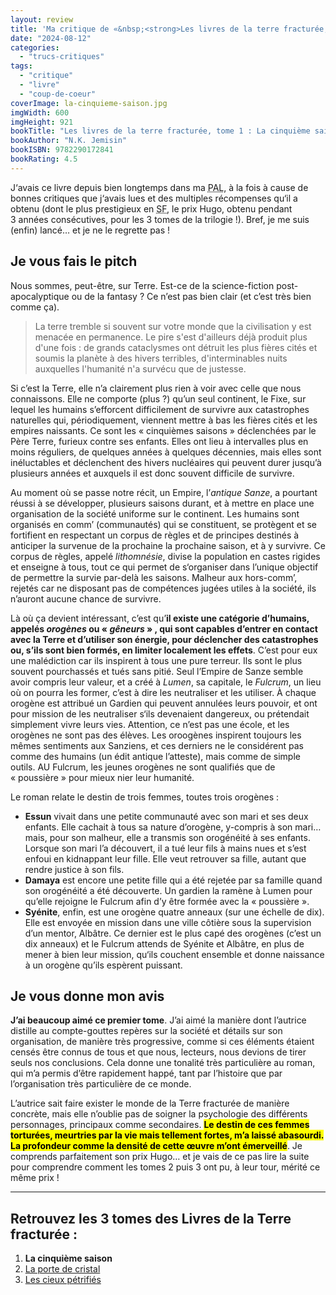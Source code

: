 ```yaml
---
layout: review
title: 'Ma critique de «&nbsp;<strong>Les livres de la terre fracturée, tome 1&nbsp;: La cinquième saison</strong>&nbsp;» de <em>N.K. Jemisin</em>'
date: "2024-08-12"
categories: 
  - "trucs-critiques"
tags: 
  - "critique"
  - "livre"
  - "coup-de-coeur"
coverImage: la-cinquieme-saison.jpg
imgWidth: 600
imgHeight: 921
bookTitle: "Les livres de la terre fracturée, tome 1 : La cinquième saison"
bookAuthor: "N.K. Jemisin"
bookISBN: 9782290172841
bookRating: 4.5
---
```


J‘avais ce livre depuis bien longtemps dans ma <abbr title="Pile À Lire">PAL</abbr>, à la fois à cause de bonnes critiques que j‘avais lues et des multiples récompenses qu‘il a obtenu (dont le plus prestigieux en <abbr title="Science-Fiction">SF</abbr>, le prix Hugo, obtenu pendant 3&nbsp;années consécutives, pour les 3&nbsp;tomes de la trilogie&nbsp;!). Bref, je me suis (enfin) lancé… et je ne le regrette pas&nbsp;!

<h2>Je vous fais le pitch</h2>

Nous sommes, peut-être, sur Terre. Est-ce de la science-fiction post-apocalyptique ou de la <span lang="en">fantasy</span>&nbsp;? Ce n’est pas bien clair (et c’est très bien comme ça).

<blockquote class="citation">
  <p>La terre tremble si souvent sur votre monde que la civilisation y est menacée en permanence. Le pire s'est d'ailleurs déjà produit plus d'une fois&nbsp;: de grands cataclysmes ont détruit les plus fières cités et soumis la planète à des hivers terribles, d'interminables nuits auxquelles l'humanité n'a survécu que de justesse.</p>
</blockquote>

Si c’est la Terre, elle n’a clairement plus rien à voir avec celle que nous connaissons. Elle ne comporte (plus&nbsp;?) qu’un seul continent, le Fixe, sur lequel les humains s’efforcent difficilement de survivre aux catastrophes naturelles qui, périodiquement, viennent mettre à bas les fières cités et les empires naissants. Ce sont les «&nbsp;cinquièmes saisons&nbsp;» déclenchées par le Père Terre, furieux contre ses enfants. Elles ont lieu à intervalles plus en moins réguliers, de quelques années à quelques décennies, mais elles sont inéluctables et déclenchent des hivers nucléaires qui peuvent durer jusqu’à plusieurs années et auxquels il est donc souvent difficile de survivre.

Au moment où se passe notre récit, un Empire, l’<em>antique Sanze</em>, a pourtant réussi à se développer, plusieurs saisons durant, et à mettre en place une organisation de la société uniforme sur le continent. Les humains sont organisés en comm’ (communautés) qui se constituent, se protègent et se fortifient en respectant un corpus de règles et de principes destinés à anticiper la survenue de la prochaine la prochaine saison, et à y survivre. Ce corpus de règles, appelé <em>lithomnésie</em>, divise la population en castes rigides et enseigne à tous, tout ce qui permet de s‘organiser dans l’unique objectif de permettre la survie par-delà les saisons. Malheur aux hors-comm’, rejetés car ne disposant pas de compétences jugées utiles à la société, ils n’auront aucune chance de survivre.

Là où ça devient intéressant, c’est qu’<strong>il existe une catégorie d’humains, appelés <em>orogènes</em> ou «&nbsp;<em>gêneurs</em>&nbsp;» , qui sont capables d’entrer en contact avec la Terre et d’utiliser son énergie, pour déclencher des catastrophes ou, s’ils sont bien formés, en limiter localement les effets</strong>. C’est pour eux une malédiction car ils inspirent à tous une pure terreur. Ils sont le plus souvent pourchassés et tués sans pitié. Seul l’Empire de Sanze semble avoir compris leur valeur, et a créé à <em>Lumen</em>, sa capitale, le <em>Fulcrum</em>, un lieu où on pourra les former, c’est à dire les neutraliser et les utiliser. À chaque orogène est attribué un Gardien qui peuvent annulées leurs pouvoir, et ont pour mission de les neutraliser s‘ils devenaient dangereux, ou prétendait simplement vivre leurs vies. Attention, ce n’est pas une école, et les orogènes ne sont pas des élèves. Les oroogènes inspirent toujours les mêmes sentiments aux Sanziens, et ces derniers ne le considérent pas comme des humains (un édit antique l’atteste), mais comme de simple outils. AU Fulcrum, les jeunes orogènes ne sont qualifiés que de «&nbsp;poussière&nbsp;» pour mieux nier leur humanité. 

Le roman relate le destin de trois femmes, toutes trois orogènes&nbsp;:

<ul>
    <li><strong>Essun</strong> vivait dans une petite communauté avec son mari et ses deux enfants. Elle cachait à tous sa nature d’orogène, y-compris à son mari… mais, pour son malheur, elle a transmis son orogénéité à ses enfants. Lorsque son mari l’a découvert, il a tué leur fils à mains nues et s’est enfoui en kidnappant leur fille. Elle veut retrouver sa fille, autant que rendre justice à son fils.</li>
    <li><strong>Damaya</strong> est encore une petite fille qui a été rejetée par sa famille quand son orogénéité a été découverte. Un gardien la ramène à Lumen pour qu’elle rejoigne le Fulcrum afin d’y être formée avec la «&nbsp;poussière&nbsp;».</li>
    <li><strong>Syénite</strong>, enfin, est une orogène quatre anneaux (sur une échelle de dix). Elle est envoyée en mission dans une ville côtière sous la supervision d’un mentor, Albâtre. Ce dernier est le plus capé des orogènes (c’est un dix anneaux) et le Fulcrum attends de Syénite et Albâtre, en plus de mener à bien leur mission, qu‘ils couchent ensemble et donne naissance à un orogène qu’ils espèrent puissant.</li>
</ul>

<h2>Je vous donne mon avis</h2>

<strong>J’ai beaucoup aimé ce premier tome</strong>. J’ai aimé la manière dont l’autrice distille au compte-gouttes repères sur la société et détails sur son organisation, de manière très progressive, comme si ces éléments étaient censés être connus de tous et que nous, lecteurs, nous devions de tirer seuls nos conclusions. Cela donne une tonalité très particulière au roman, qui m’a permis d’être rapidement happé, tant par l’histoire que par l’organisation très particulière de ce monde.

L’autrice sait faire exister le monde de la Terre fracturée de manière concrète, mais elle n’oublie pas de soigner la psychologie des différents personnages, principaux comme secondaires. <strong><mark>Le destin de ces femmes torturées, meurtries par la vie mais tellement fortes, m’a laissé abasourdi. La profondeur comme la densité de cette œuvre m’ont émerveillé</mark></strong>. Je comprends parfaitement son prix Hugo… et je vais de ce pas lire la suite pour comprendre comment les tomes 2 puis 3 ont pu, à leur tour, mérité ce même prix&nbsp;!

<hr />
<h2>Retrouvez les 3 tomes des Livres de la Terre fracturée&nbsp;:</h2>
<ol>
  <li><strong>La cinquième saison</strong></li>
  <li><a href="/2024/08/ma-critique-de-les-livres-de-la-terre-fracturee-tome-2-la-porte-de-cristal-de-nk-jemisin/">La porte de cristal</a></li>
  <li><a href="/2024/09/ma-critique-de-les-livres-de-la-terre-fracturee-tome-3-les-cieux-petrifies-de-nk-jemisin/">Les cieux pétrifiés</a></li>
</ol>
